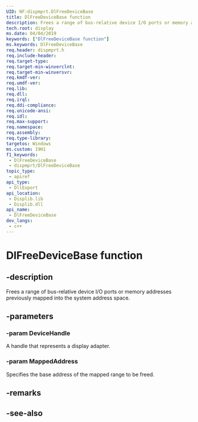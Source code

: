 ```yaml
---
UID: NF:dispmprt.DlFreeDeviceBase
title: DlFreeDeviceBase function
description: Frees a range of bus-relative device I/O ports or memory addresses previously mapped into the system address space.
tech.root: display
ms.date: 04/04/2019
keywords: ["DlFreeDeviceBase function"]
ms.keywords: DlFreeDeviceBase
req.header: dispmprt.h
req.include-header: 
req.target-type: 
req.target-min-winverclnt: 
req.target-min-winversvr: 
req.kmdf-ver: 
req.umdf-ver: 
req.lib: 
req.dll: 
req.irql: 
req.ddi-compliance: 
req.unicode-ansi: 
req.idl: 
req.max-support: 
req.namespace: 
req.assembly: 
req.type-library: 
targetos: Windows
ms.custom: 19H1
f1_keywords:
 - DlFreeDeviceBase
 - dispmprt/DlFreeDeviceBase
topic_type:
 - apiref
api_type:
 - DllExport
api_location:
 - Displib.lib
 - Displib.dll
api_name:
 - DlFreeDeviceBase
dev_langs:
 - c++
---
```


# DlFreeDeviceBase function


## -description

Frees a range of bus-relative device I/O ports or memory addresses previously mapped into the system address space.

## -parameters

### -param DeviceHandle

A handle that represents a display adapter.

### -param MappedAddress

Specifies the base address of the mapped range to be freed.

## -remarks

## -see-also

